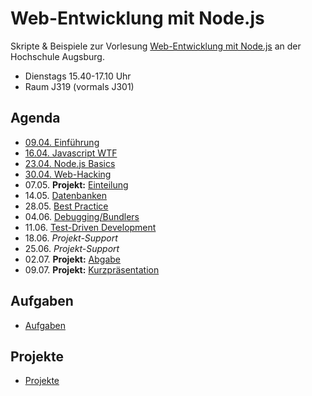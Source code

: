 # Web-Entwicklung mit Node.js

Skripte & Beispiele zur Vorlesung [Web-Entwicklung mit Node.js](http://www.hs-augsburg.de/fakultaet/informatik/studium/wahlpflichtveranstaltung/web_entwicklung/index.html) an der Hochschule Augsburg. 

- Dienstags 15.40-17.10 Uhr 
- Raum J319 (vormals J301)

## Agenda

- [09.04. Einführung](http://hsa-nodejs-workshop.github.io/nodejs-workshop/lectures/einfuehrung/)
- [16.04. Javascript WTF](http://hsa-nodejs-workshop.github.io/nodejs-workshop/lectures/javascript-wtf/)
- [23.04. Node.js Basics](http://hsa-nodejs-workshop.github.io/nodejs-workshop/lectures/nodejs-basics/)
- [30.04. Web-Hacking](http://hsa-nodejs-workshop.github.io/nodejs-workshop/lectures/web-hacking/)
- 07.05. __Projekt:__ [Einteilung](https://github.com/hsa-nodejs-workshop/Projekte)
- 14.05. [Datenbanken](http://hsa-nodejs-workshop.github.io/nodejs-workshop/lectures/datenbanken/)
- 28.05. [Best Practice](http://hsa-nodejs-workshop.github.io/nodejs-workshop/lectures/best-practice/)
- 04.06. [Debugging/Bundlers](http://hsa-nodejs-workshop.github.io/nodejs-workshop/lectures/debugging-and-bundlers/)
- 11.06. [Test-Driven Development](http://hsa-nodejs-workshop.github.io/nodejs-workshop/lectures/tdd/)
- 18.06. _Projekt-Support_
- 25.06. _Projekt-Support_
- 02.07. __Projekt:__ [Abgabe](https://github.com/hsa-nodejs-workshop/Projekte)
- 09.07. __Projekt:__ [Kurzpräsentation](https://github.com/hsa-nodejs-workshop/Projekte)

## Aufgaben

- [Aufgaben](https://github.com/hsa-nodejs-workshop/aufgaben)


## Projekte

- [Projekte](https://github.com/hsa-nodejs-workshop/Projekte)
